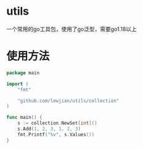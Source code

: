 # utils
一个常用的go工具包，使用了go泛型，需要go1.18以上

# 使用方法

```go
package main

import (
    "fmt"

    "github.com/lewjian/utils/collection"
)

func main() {
    s := collection.NewSet[int]()
    s.Add(1, 2, 3, 1, 2, 3)
    fmt.Printf("%v", s.Values())
}
```


